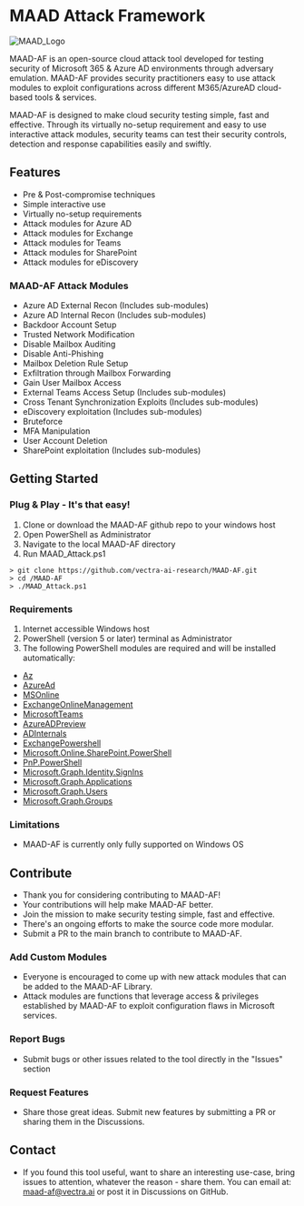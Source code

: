 # MAAD Attack Framework
![MAAD_Logo](images/MAAD_AF.png)                                                                     
        
MAAD-AF is an open-source cloud attack tool developed for testing security of Microsoft 365 & Azure AD environments through adversary emulation. MAAD-AF provides security practitioners easy to use attack modules to exploit configurations across different M365/AzureAD cloud-based tools & services.

MAAD-AF is designed to make cloud security testing simple, fast and effective. Through its virtually no-setup requirement and easy to use interactive attack modules, security teams can test their security controls, detection and response capabilities easily and swiftly. 

## Features
- Pre & Post-compromise techniques
- Simple interactive use
- Virtually no-setup requirements
- Attack modules for Azure AD
- Attack modules for Exchange
- Attack modules for Teams
- Attack modules for SharePoint
- Attack modules for eDiscovery

### MAAD-AF Attack Modules
- Azure AD External Recon (Includes sub-modules)
- Azure AD Internal Recon (Includes sub-modules)
- Backdoor Account Setup
- Trusted Network Modification
- Disable Mailbox Auditing
- Disable Anti-Phishing
- Mailbox Deletion Rule Setup
- Exfiltration through Mailbox Forwarding
- Gain User Mailbox Access
- External Teams Access Setup (Includes sub-modules)
- Cross Tenant Synchronization Exploits (Includes sub-modules)
- eDiscovery exploitation (Includes sub-modules)
- Bruteforce
- MFA Manipulation
- User Account Deletion
- SharePoint exploitation (Includes sub-modules)

## Getting Started
### Plug & Play - It's that easy!
 1. Clone or download the MAAD-AF github repo to your windows host
 2. Open PowerShell as Administrator 
 3. Navigate to the local MAAD-AF directory 
 4. Run MAAD_Attack.ps1 
```
> git clone https://github.com/vectra-ai-research/MAAD-AF.git
> cd /MAAD-AF
> ./MAAD_Attack.ps1
```

### Requirements
1. Internet accessible Windows host
2. PowerShell (version 5 or later) terminal as Administrator
3. The following PowerShell modules are required and will be installed automatically:
 - [Az](https://www.powershellgallery.com/packages/Az/) 
 - [AzureAd](https://www.powershellgallery.com/packages/AzureAD/) 
 - [MSOnline](https://www.powershellgallery.com/packages/MSOnline/) 
 - [ExchangeOnlineManagement](https://www.powershellgallery.com/packages/ExchangeOnlineManagement/)
 - [MicrosoftTeams](https://www.powershellgallery.com/packages/MicrosoftTeams/)
 - [AzureADPreview](https://www.powershellgallery.com/packages/AzureADPreview/)
 - [ADInternals](https://aadinternals.com/aadinternals/)
 - [ExchangePowershell](https://www.powershellgallery.com/packages/ExchangeOnlineManagement/3.0.0)
 - [Microsoft.Online.SharePoint.PowerShell](https://www.powershellgallery.com/packages/Microsoft.Online.SharePoint.PowerShell/16.0.23311.12000)
 - [PnP.PowerShell](https://github.com/pnp/powershell)
 - [Microsoft.Graph.Identity.SignIns](https://www.powershellgallery.com/packages/Microsoft.Graph.Identity.SignIns/2.0.0-rc3)
 - [Microsoft.Graph.Applications](https://www.powershellgallery.com/packages/Microsoft.Graph.Applications/2.0.0-rc3)
 - [Microsoft.Graph.Users](https://www.powershellgallery.com/packages/Microsoft.Graph.Users/2.0.0-rc3)
 - [Microsoft.Graph.Groups](https://www.powershellgallery.com/packages/Microsoft.Graph.Groups/2.0.0-rc3)

### Limitations
- MAAD-AF is currently only fully supported on Windows OS

## Contribute
 - Thank you for considering contributing to MAAD-AF!  
 - Your contributions will help make MAAD-AF better.
 - Join the mission to make security testing simple, fast and effective.
 - There's an ongoing efforts to make the source code more modular.
 - Submit a PR to the main branch to contribute to MAAD-AF.

### Add Custom Modules
 - Everyone is encouraged to come up with new attack modules that can be added to the MAAD-AF Library. 
 - Attack modules are functions that leverage access & privileges established by MAAD-AF to exploit configuration flaws in Microsoft services.

### Report Bugs
 - Submit bugs or other issues related to the tool directly in the "Issues" section

### Request Features
 - Share those great ideas. Submit new features by submitting a PR or sharing them in the Discussions. 

## Contact
- If you found this tool useful, want to share an interesting use-case, bring issues to attention, whatever the reason - share them. You can email at: maad-af@vectra.ai or post it in Discussions on GitHub.

